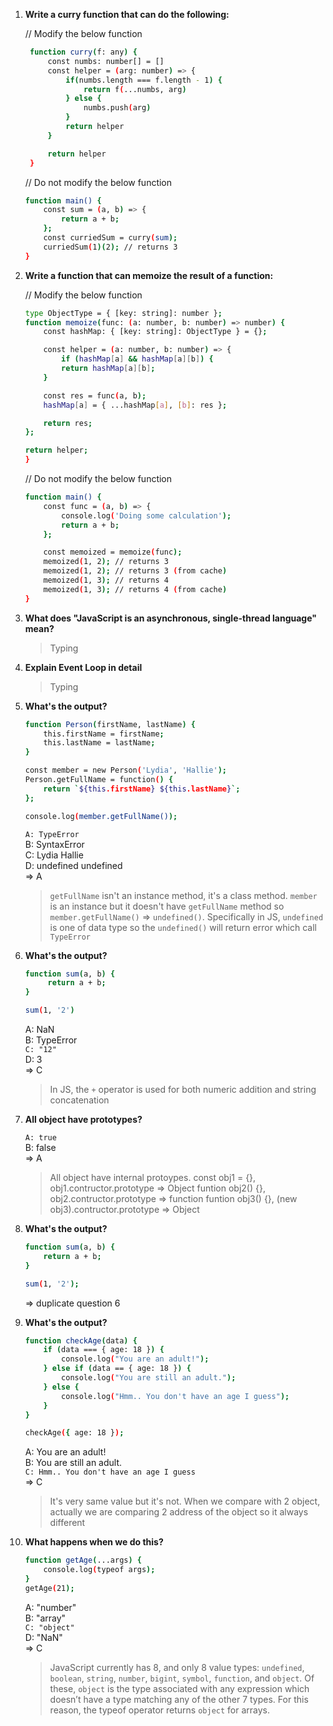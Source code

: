 1. **Write a curry function that can do the following:**

   // Modify the below function

   ```bash
    function curry(f: any) {
        const numbs: number[] = []
        const helper = (arg: number) => {
            if(numbs.length === f.length - 1) {
                return f(...numbs, arg)
            } else {
                numbs.push(arg)
            }
            return helper
        }

        return helper
    }
   ```

   // Do not modify the below function

   ```bash
   function main() {
       const sum = (a, b) => {
           return a + b;
       };
       const curriedSum = curry(sum);
       curriedSum(1)(2); // returns 3
   }

   ```

2. **Write a function that can memoize the result of a function:**

   // Modify the below function

   ```bash
   type ObjectType = { [key: string]: number };
   function memoize(func: (a: number, b: number) => number) {
       const hashMap: { [key: string]: ObjectType } = {};

       const helper = (a: number, b: number) => {
           if (hashMap[a] && hashMap[a][b]) {
           return hashMap[a][b];
       }

       const res = func(a, b);
       hashMap[a] = { ...hashMap[a], [b]: res };

       return res;
   };

   return helper;
   }
   ```

   // Do not modify the below function

   ```bash
   function main() {
       const func = (a, b) => {
           console.log('Doing some calculation');
           return a + b;
       };

       const memoized = memoize(func);
       memoized(1, 2); // returns 3
       memoized(1, 2); // returns 3 (from cache)
       memoized(1, 3); // returns 4
       memoized(1, 3); // returns 4 (from cache)
   }
   ```

3. **What does "JavaScript is an asynchronous, single-thread language" mean?**

   > Typing

4. **Explain Event Loop in detail**

   > Typing

5. **What's the output?**

   ```bash
   function Person(firstName, lastName) {
       this.firstName = firstName;
       this.lastName = lastName;
   }

   const member = new Person('Lydia', 'Hallie');
   Person.getFullName = function() {
       return `${this.firstName} ${this.lastName}`;
   };

   console.log(member.getFullName());
   ```

   `A: TypeError` <br />
   B: SyntaxError <br />
   C: Lydia Hallie <br />
   D: undefined undefined <br />
   => A

   > `getFullName` isn't an instance method, it's a class method. `member` is an instance but it doesn't have `getFullName` method so `member.getFullName()` => `undefined()`. Specifically in JS, `undefined` is one of data type so the `undefined()` will return error which call `TypeError`

6. **What's the output?**

   ```bash
   function sum(a, b) {
        return a + b;
   }

   sum(1, '2')
   ```

   A: NaN <br />
   B: TypeError <br />
   `C: "12"` <br />
   D: 3 <br />
   => C

   > In JS, the `+` operator is used for both numeric addition and string concatenation

7. **All object have prototypes?**

   `A: true` <br />
   B: false <br />
   => A

   > All object have internal protoypes.
   > const obj1 = {}, obj1.contructor.prototype => Object
   > funtion obj2() {}, obj2.contructor.prototype => function
   > funtion obj3() {}, (new obj3).contructor.prototype => Object

8. **What's the output?**

   ```bash
   function sum(a, b) {
       return a + b;
   }

   sum(1, '2');
   ```

   => duplicate question 6

9. **What's the output?**

   ```bash
   function checkAge(data) {
       if (data === { age: 18 }) {
           console.log("You are an adult!");
       } else if (data == { age: 18 }) {
           console.log("You are still an adult.");
       } else {
           console.log("Hmm.. You don't have an age I guess");
       }
   }

   checkAge({ age: 18 });
   ```

   A: You are an adult! <br />
   B: You are still an adult. <br />
   `C: Hmm.. You don't have an age I guess` <br />
   => C

   > It's very same value but it's not. When we compare with 2 object, actually we are comparing 2 address of the object so it always different

10. **What happens when we do this?**

    ```bash
    function getAge(...args) {
        console.log(typeof args);
    }
    getAge(21);
    ```

    A: "number" <br />
    B: "array" <br />
    `C: "object"` <br />
    D: "NaN" <br />
    => C

    > JavaScript currently has 8, and only 8 value types:
    > `undefined`, `boolean`, `string`, `number`, `bigint`, `symbol`, `function`, and `object`.
    > Of these, `object` is the type associated with any expression which doesn’t have a type matching any of the other 7 types. For this reason, the typeof operator returns `object` for arrays.
